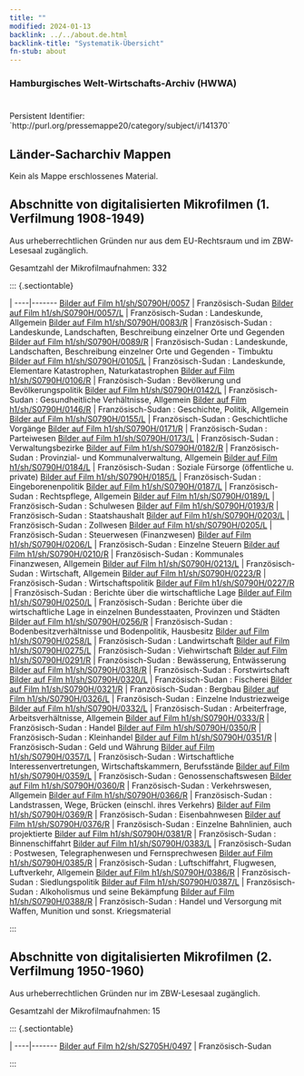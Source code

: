 ```yaml
---
title: ""
modified: 2024-01-13
backlink: ../../about.de.html
backlink-title: "Systematik-Übersicht"
fn-stub: about
---
```


### Hamburgisches Welt-Wirtschafts-Archiv (HWWA)

# 

<div class="hint">Persistent Identifier: `http://purl.org/pressemappe20/category/subject/i/141370`</div>







## Länder-Sacharchiv Mappen





Kein als Mappe erschlossenes Material.



<a id="filmsections" />

## Abschnitte von digitalisierten Mikrofilmen (1. Verfilmung 1908-1949)

<p>Aus urheberrechtlichen Gründen nur aus dem EU-Rechtsraum und im ZBW-Lesesaal zugänglich.</p>


<p>Gesamtzahl der Mikrofilmaufnahmen: 332</p>





::: {.sectiontable}

 | 
----|-------
<a class="btn" href="https://pm20.zbw.eu/film/h1/sh/S0790H/0057" rel="nofollow">Bilder auf Film h1/sh/S0790H/0057</a> | Französisch-Sudan
<a class="btn" href="https://pm20.zbw.eu/film/h1/sh/S0790H/0057/L" rel="nofollow">Bilder auf Film h1/sh/S0790H/0057/L</a> | Französisch-Sudan : Landeskunde, Allgemein
<a class="btn" href="https://pm20.zbw.eu/film/h1/sh/S0790H/0083/R" rel="nofollow">Bilder auf Film h1/sh/S0790H/0083/R</a> | Französisch-Sudan : Landeskunde, Landschaften, Beschreibung einzelner Orte und Gegenden
<a class="btn" href="https://pm20.zbw.eu/film/h1/sh/S0790H/0089/R" rel="nofollow">Bilder auf Film h1/sh/S0790H/0089/R</a> | Französisch-Sudan : Landeskunde, Landschaften, Beschreibung einzelner Orte und Gegenden - Timbuktu
<a class="btn" href="https://pm20.zbw.eu/film/h1/sh/S0790H/0105/L" rel="nofollow">Bilder auf Film h1/sh/S0790H/0105/L</a> | Französisch-Sudan : Landeskunde, Elementare Katastrophen, Naturkatastrophen
<a class="btn" href="https://pm20.zbw.eu/film/h1/sh/S0790H/0106/R" rel="nofollow">Bilder auf Film h1/sh/S0790H/0106/R</a> | Französisch-Sudan : Bevölkerung und Bevölkerungspolitik
<a class="btn" href="https://pm20.zbw.eu/film/h1/sh/S0790H/0142/L" rel="nofollow">Bilder auf Film h1/sh/S0790H/0142/L</a> | Französisch-Sudan : Gesundheitliche Verhältnisse, Allgemein
<a class="btn" href="https://pm20.zbw.eu/film/h1/sh/S0790H/0146/R" rel="nofollow">Bilder auf Film h1/sh/S0790H/0146/R</a> | Französisch-Sudan : Geschichte, Politik, Allgemein
<a class="btn" href="https://pm20.zbw.eu/film/h1/sh/S0790H/0155/L" rel="nofollow">Bilder auf Film h1/sh/S0790H/0155/L</a> | Französisch-Sudan : Geschichtliche Vorgänge
<a class="btn" href="https://pm20.zbw.eu/film/h1/sh/S0790H/0171/R" rel="nofollow">Bilder auf Film h1/sh/S0790H/0171/R</a> | Französisch-Sudan : Parteiwesen
<a class="btn" href="https://pm20.zbw.eu/film/h1/sh/S0790H/0173/L" rel="nofollow">Bilder auf Film h1/sh/S0790H/0173/L</a> | Französisch-Sudan : Verwaltungsbezirke
<a class="btn" href="https://pm20.zbw.eu/film/h1/sh/S0790H/0182/R" rel="nofollow">Bilder auf Film h1/sh/S0790H/0182/R</a> | Französisch-Sudan : Provinzial- und Kommunalverwaltung, Allgemein
<a class="btn" href="https://pm20.zbw.eu/film/h1/sh/S0790H/0184/L" rel="nofollow">Bilder auf Film h1/sh/S0790H/0184/L</a> | Französisch-Sudan : Soziale Fürsorge (öffentliche u. private)
<a class="btn" href="https://pm20.zbw.eu/film/h1/sh/S0790H/0185/L" rel="nofollow">Bilder auf Film h1/sh/S0790H/0185/L</a> | Französisch-Sudan : Eingeborenenpolitik
<a class="btn" href="https://pm20.zbw.eu/film/h1/sh/S0790H/0187/L" rel="nofollow">Bilder auf Film h1/sh/S0790H/0187/L</a> | Französisch-Sudan : Rechtspflege, Allgemein
<a class="btn" href="https://pm20.zbw.eu/film/h1/sh/S0790H/0189/L" rel="nofollow">Bilder auf Film h1/sh/S0790H/0189/L</a> | Französisch-Sudan : Schulwesen
<a class="btn" href="https://pm20.zbw.eu/film/h1/sh/S0790H/0193/R" rel="nofollow">Bilder auf Film h1/sh/S0790H/0193/R</a> | Französisch-Sudan : Staatshaushalt
<a class="btn" href="https://pm20.zbw.eu/film/h1/sh/S0790H/0203/L" rel="nofollow">Bilder auf Film h1/sh/S0790H/0203/L</a> | Französisch-Sudan : Zollwesen
<a class="btn" href="https://pm20.zbw.eu/film/h1/sh/S0790H/0205/L" rel="nofollow">Bilder auf Film h1/sh/S0790H/0205/L</a> | Französisch-Sudan : Steuerwesen (Finanzwesen)
<a class="btn" href="https://pm20.zbw.eu/film/h1/sh/S0790H/0206/L" rel="nofollow">Bilder auf Film h1/sh/S0790H/0206/L</a> | Französisch-Sudan : Einzelne Steuern
<a class="btn" href="https://pm20.zbw.eu/film/h1/sh/S0790H/0210/R" rel="nofollow">Bilder auf Film h1/sh/S0790H/0210/R</a> | Französisch-Sudan : Kommunales Finanzwesen, Allgemein
<a class="btn" href="https://pm20.zbw.eu/film/h1/sh/S0790H/0213/L" rel="nofollow">Bilder auf Film h1/sh/S0790H/0213/L</a> | Französisch-Sudan : Wirtschaft, Allgemein
<a class="btn" href="https://pm20.zbw.eu/film/h1/sh/S0790H/0223/R" rel="nofollow">Bilder auf Film h1/sh/S0790H/0223/R</a> | Französisch-Sudan : Wirtschaftspolitik
<a class="btn" href="https://pm20.zbw.eu/film/h1/sh/S0790H/0227/R" rel="nofollow">Bilder auf Film h1/sh/S0790H/0227/R</a> | Französisch-Sudan : Berichte über die wirtschaftliche Lage
<a class="btn" href="https://pm20.zbw.eu/film/h1/sh/S0790H/0250/L" rel="nofollow">Bilder auf Film h1/sh/S0790H/0250/L</a> | Französisch-Sudan : Berichte über die wirtschaftliche Lage in einzelnen Bundesstaaten, Provinzen und Städten
<a class="btn" href="https://pm20.zbw.eu/film/h1/sh/S0790H/0256/R" rel="nofollow">Bilder auf Film h1/sh/S0790H/0256/R</a> | Französisch-Sudan : Bodenbesitzverhältnisse und Bodenpolitik, Hausbesitz
<a class="btn" href="https://pm20.zbw.eu/film/h1/sh/S0790H/0258/L" rel="nofollow">Bilder auf Film h1/sh/S0790H/0258/L</a> | Französisch-Sudan : Landwirtschaft
<a class="btn" href="https://pm20.zbw.eu/film/h1/sh/S0790H/0275/L" rel="nofollow">Bilder auf Film h1/sh/S0790H/0275/L</a> | Französisch-Sudan : Viehwirtschaft
<a class="btn" href="https://pm20.zbw.eu/film/h1/sh/S0790H/0291/R" rel="nofollow">Bilder auf Film h1/sh/S0790H/0291/R</a> | Französisch-Sudan : Bewässerung, Entwässerung
<a class="btn" href="https://pm20.zbw.eu/film/h1/sh/S0790H/0318/R" rel="nofollow">Bilder auf Film h1/sh/S0790H/0318/R</a> | Französisch-Sudan : Forstwirtschaft
<a class="btn" href="https://pm20.zbw.eu/film/h1/sh/S0790H/0320/L" rel="nofollow">Bilder auf Film h1/sh/S0790H/0320/L</a> | Französisch-Sudan : Fischerei
<a class="btn" href="https://pm20.zbw.eu/film/h1/sh/S0790H/0321/R" rel="nofollow">Bilder auf Film h1/sh/S0790H/0321/R</a> | Französisch-Sudan : Bergbau
<a class="btn" href="https://pm20.zbw.eu/film/h1/sh/S0790H/0326/L" rel="nofollow">Bilder auf Film h1/sh/S0790H/0326/L</a> | Französisch-Sudan : Einzelne Industriezweige
<a class="btn" href="https://pm20.zbw.eu/film/h1/sh/S0790H/0332/L" rel="nofollow">Bilder auf Film h1/sh/S0790H/0332/L</a> | Französisch-Sudan : Arbeiterfrage, Arbeitsverhältnisse, Allgemein
<a class="btn" href="https://pm20.zbw.eu/film/h1/sh/S0790H/0333/R" rel="nofollow">Bilder auf Film h1/sh/S0790H/0333/R</a> | Französisch-Sudan : Handel
<a class="btn" href="https://pm20.zbw.eu/film/h1/sh/S0790H/0350/R" rel="nofollow">Bilder auf Film h1/sh/S0790H/0350/R</a> | Französisch-Sudan : Kleinhandel
<a class="btn" href="https://pm20.zbw.eu/film/h1/sh/S0790H/0351/R" rel="nofollow">Bilder auf Film h1/sh/S0790H/0351/R</a> | Französisch-Sudan : Geld und Währung
<a class="btn" href="https://pm20.zbw.eu/film/h1/sh/S0790H/0357/L" rel="nofollow">Bilder auf Film h1/sh/S0790H/0357/L</a> | Französisch-Sudan : Wirtschaftliche Interessenvertretungen, Wirtschaftskammern, Berufsstände
<a class="btn" href="https://pm20.zbw.eu/film/h1/sh/S0790H/0359/L" rel="nofollow">Bilder auf Film h1/sh/S0790H/0359/L</a> | Französisch-Sudan : Genossenschaftswesen
<a class="btn" href="https://pm20.zbw.eu/film/h1/sh/S0790H/0360/R" rel="nofollow">Bilder auf Film h1/sh/S0790H/0360/R</a> | Französisch-Sudan : Verkehrswesen, Allgemein
<a class="btn" href="https://pm20.zbw.eu/film/h1/sh/S0790H/0366/R" rel="nofollow">Bilder auf Film h1/sh/S0790H/0366/R</a> | Französisch-Sudan : Landstrassen, Wege, Brücken (einschl. ihres Verkehrs)
<a class="btn" href="https://pm20.zbw.eu/film/h1/sh/S0790H/0369/R" rel="nofollow">Bilder auf Film h1/sh/S0790H/0369/R</a> | Französisch-Sudan : Eisenbahnwesen
<a class="btn" href="https://pm20.zbw.eu/film/h1/sh/S0790H/0376/R" rel="nofollow">Bilder auf Film h1/sh/S0790H/0376/R</a> | Französisch-Sudan : Einzelne Bahnlinien, auch projektierte
<a class="btn" href="https://pm20.zbw.eu/film/h1/sh/S0790H/0381/R" rel="nofollow">Bilder auf Film h1/sh/S0790H/0381/R</a> | Französisch-Sudan : Binnenschiffahrt
<a class="btn" href="https://pm20.zbw.eu/film/h1/sh/S0790H/0383/L" rel="nofollow">Bilder auf Film h1/sh/S0790H/0383/L</a> | Französisch-Sudan : Postwesen, Telegraphenwesen und Fernsprechwesen
<a class="btn" href="https://pm20.zbw.eu/film/h1/sh/S0790H/0385/R" rel="nofollow">Bilder auf Film h1/sh/S0790H/0385/R</a> | Französisch-Sudan : Luftschiffahrt, Flugwesen, Luftverkehr, Allgemein
<a class="btn" href="https://pm20.zbw.eu/film/h1/sh/S0790H/0386/R" rel="nofollow">Bilder auf Film h1/sh/S0790H/0386/R</a> | Französisch-Sudan : Siedlungspolitik
<a class="btn" href="https://pm20.zbw.eu/film/h1/sh/S0790H/0387/L" rel="nofollow">Bilder auf Film h1/sh/S0790H/0387/L</a> | Französisch-Sudan : Alkoholismus und seine Bekämpfung
<a class="btn" href="https://pm20.zbw.eu/film/h1/sh/S0790H/0388/R" rel="nofollow">Bilder auf Film h1/sh/S0790H/0388/R</a> | Französisch-Sudan : Handel und Versorgung mit Waffen, Munition und sonst. Kriegsmaterial


:::




## Abschnitte von digitalisierten Mikrofilmen (2. Verfilmung 1950-1960)

<p>Aus urheberrechtlichen Gründen nur im ZBW-Lesesaal zugänglich.</p>


<p>Gesamtzahl der Mikrofilmaufnahmen: 15</p>





::: {.sectiontable}

 | 
----|-------
<a class="btn" href="https://pm20.zbw.eu/film/h2/sh/S2705H/0497" rel="nofollow">Bilder auf Film h2/sh/S2705H/0497</a> | Französisch-Sudan


:::
















